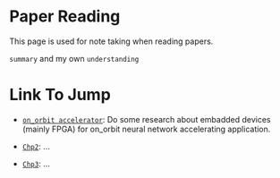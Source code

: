 # Paper Reading

This page is used for note taking when reading papers.

`summary` and my own `understanding`

# Link To Jump

- [`on_orbit accelerator`][on_orbit-accelerator]: Do some research about embadded devices (mainly FPGA) for on_orbit neural network accelerating application. 

- [`Chp2`][Chp2]: ...

- [`Chp3`][Chp3]: ...

[on_orbit-accelerator]: ./on_orbit-accelerator.md
[Chp2]: ./Chp2.md
[Chp3]: ./Chp3.md